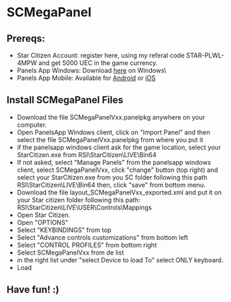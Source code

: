 # SCMegaPanel

## Prereqs:
- Star Citizen Account: register here, using my referal code STAR-PLWL-4MPW and get 5000 UEC in the game currency.
- Panels App Windows: Download [here](http://www.panelsapp.io/) on Windows\
- Panels App Mobile: Available for [Android](https://play.google.com/store/apps/details?id=com.Panels.PanelsApp) or [iOS](https://itunes.apple.com/us/app/panels-app/id1312562562?ls=1&mt=8)

## Install SCMegaPanel Files

- Download the file SCMegaPanelVxx.panelpkg anywhere on your computer.
- Open PanelsApp Windows client, click on "Import Panel" and then select the file SCMegaPanelVxx.panelpkg from where you put it
- if the panelsapp windows client ask for the game location, select your StarCitizen.exe from RSI\StarCitizen\LIVE\Bin64
- If not asked, select "Manage Panels" from the panelsapp windows client, select SCMegaPanelVxx, click "change" button (top right) and select your StarCitizen.exe from you SC folder following this path RSI\StarCitizen\LIVE\Bin64 then, click "save" from bottom menu.
- Download the file layout_SCMegaPanelVxx_exported.xml and put it on your Star citizen folder following this path: RSI\StarCitizen\LIVE\USER\Controls\Mappings
- Open Star Citizen.
- Open "OPTIONS"
- Select "KEYBINDINGS" from top
- Select "Advance controls customizations" from bottom left
- Select "CONTROL PROFILES" from bottom right
- Select SCMegaPanelVxx from de list
- in the right list under "select Device to load To" select ONLY keyboard.
- Load

## Have fun! :)
